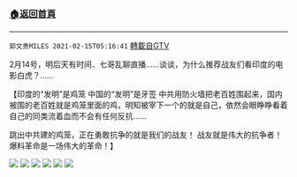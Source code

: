 ﻿###  [:house:返回首頁](https://github.com/ourhimalayas/txt)
---

`郭文贵MILES 2021-02-15T05:16:41` [轉載自GTV](https://gtv.org/web/#/UserInfo/5e596957357cc612d35a8044)

2月14号，明后天有时间．七哥乱聊直播……谈谈，为什么推荐战友们看印度的电影白虎？……

【印度的“发明”是鸡笼
中国的“发明”是牙签
中共用防火墙把老百姓围起来，国内被围的老百姓就是鸡笼里面的鸡，明知被宰下一个的就是自己，依然会眼睁睁看着自己的同类流着血而不会有任何反抗……

跳出中共建的鸡笼，正在勇敢抗争的就是我们的战友！
战友就是伟大的抗争者！
爆料革命是一场伟大的革命！】

![](https://filegroup.gtv.org/cdn-cgi/image/width=600/https://filegroup.gtv.org/group6/web/20210215/05/16/0/22e13004361a9ba81f9bb3a31918507f.jpg)
![](https://filegroup.gtv.org/cdn-cgi/image/width=600/https://filegroup.gtv.org/group6/web/20210215/05/16/0/1c1c271c6eea8964b629fa294d83ba1f.jpg)
![](https://filegroup.gtv.org/cdn-cgi/image/width=600/https://filegroup.gtv.org/group6/web/20210215/05/16/0/a6adba583128bca92137b46b6c9234c7.jpg)
![](https://filegroup.gtv.org/cdn-cgi/image/width=600/https://filegroup.gtv.org/group6/web/20210215/05/16/0/03a7f6a9d205d7e1d75f4e1940091036.jpg)
![](https://filegroup.gtv.org/cdn-cgi/image/width=600/https://filegroup.gtv.org/group6/web/20210215/05/16/0/80af5469d88b3c7660305fbabbad2639.jpg)
![](https://filegroup.gtv.org/cdn-cgi/image/width=600/https://filegroup.gtv.org/group6/web/20210215/05/16/0/a3c5c9d1468d4ca48ad3a44b1ae7402f.jpg)
